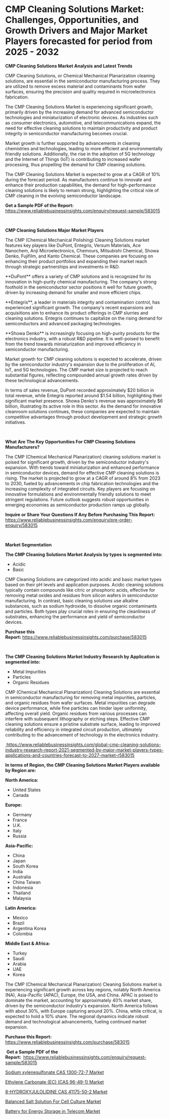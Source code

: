 <p><h1>CMP Cleaning Solutions Market: Challenges, Opportunities, and Growth Drivers and Major Market Players forecasted for period from 2025 - 2032</h1></p><p><strong>CMP Cleaning Solutions Market Analysis and Latest Trends</strong></p>
<p><p>CMP Cleaning Solutions, or Chemical Mechanical Planarization cleaning solutions, are essential in the semiconductor manufacturing process. They are utilized to remove excess material and contaminants from wafer surfaces, ensuring the precision and quality required in microelectronics fabrication.</p><p>The CMP Cleaning Solutions Market is experiencing significant growth, primarily driven by the increasing demand for advanced semiconductor technologies and miniaturization of electronic devices. As industries such as consumer electronics, automotive, and telecommunications expand, the need for effective cleaning solutions to maintain productivity and product integrity in semiconductor manufacturing becomes crucial.</p><p>Market growth is further supported by advancements in cleaning chemistries and technologies, leading to more efficient and environmentally friendly solutions. Additionally, the rise in the adoption of 5G technology and the Internet of Things (IoT) is contributing to increased wafer processing, thus propelling the demand for CMP cleaning solutions.</p><p>The CMP Cleaning Solutions Market is expected to grow at a CAGR of 10% during the forecast period. As manufacturers continue to innovate and enhance their production capabilities, the demand for high-performance cleaning solutions is likely to remain strong, highlighting the critical role of CMP cleaning in the evolving semiconductor landscape.</p></p>
<p><strong>Get a Sample PDF of the Report:&nbsp;</strong> <a href="https://www.reliablebusinessinsights.com/enquiry/request-sample/583015?utm_campaign=1117&utm_medium=2&utm_source=Github&utm_content=ia&utm_term=23032025&utm_id=cmp-cleaning-solutions">https://www.reliablebusinessinsights.com/enquiry/request-sample/583015</a></p>
<p>&nbsp;</p>
<p><strong>CMP Cleaning Solutions Major Market Players</strong></p>
<p><p>The CMP (Chemical Mechanical Polishing) Cleaning Solutions market features key players like DuPont, Entegris, Versum Materials, Ace Nanochem, Anji Microelectronics, Chemours, Mitsubishi Chemical, Showa Denko, Fujifilm, and Kanto Chemical. These companies are focusing on enhancing their product portfolios and expanding their market reach through strategic partnerships and investments in R&D.</p><p>**DuPont** offers a variety of CMP solutions and is recognized for its innovation in high-purity chemical manufacturing. The company's strong foothold in the semiconductor sector positions it well for future growth, driven by increasing demand for smaller and more efficient chips.</p><p>**Entegris**, a leader in materials integrity and contamination control, has experienced significant growth. The company's recent expansions and acquisitions aim to enhance its product offerings in CMP slurries and cleaning solutions. Entegris continues to capitalize on the rising demand for semiconductors and advanced packaging technologies.</p><p>**Showa Denko** is increasingly focusing on high-purity products for the electronics industry, with a robust R&D pipeline. It is well-poised to benefit from the trend towards miniaturization and improved efficiency in semiconductor manufacturing.</p><p>Market growth for CMP cleaning solutions is expected to accelerate, driven by the semiconductor industry's expansion due to the proliferation of AI, IoT, and 5G technologies. The CMP market size is projected to reach substantial figures, reflecting compounded annual growth rates driven by these technological advancements.</p><p>In terms of sales revenue, DuPont recorded approximately $20 billion in total revenue, while Entegris reported around $1.54 billion, highlighting their significant market presence. Showa Denko's revenue was approximately $6 billion, illustrating its active role in this sector. As the demand for innovative cleanroom solutions continues, these companies are expected to maintain competitive advantages through product development and strategic growth initiatives.</p></p>
<p>&nbsp;</p>
<p><strong>What Are The Key Opportunities For CMP Cleaning Solutions Manufacturers?</strong></p>
<p><p>The CMP (Chemical Mechanical Planarization) cleaning solutions market is poised for significant growth, driven by the semiconductor industry's expansion. With trends toward miniaturization and enhanced performance in semiconductor devices, demand for effective CMP cleaning solutions is rising. The market is projected to grow at a CAGR of around 8% from 2023 to 2030, fueled by advancements in chip fabrication technologies and the increasing complexity of integrated circuits. Key players are focusing on innovative formulations and environmentally friendly solutions to meet stringent regulations. Future outlook suggests robust opportunities in emerging economies as semiconductor production ramps up globally.</p></p>
<p><strong>Inquire or Share Your Questions If Any Before Purchasing This Report:</strong> <a href="https://www.reliablebusinessinsights.com/enquiry/pre-order-enquiry/583015?utm_campaign=1117&utm_medium=2&utm_source=Github&utm_content=ia&utm_term=23032025&utm_id=cmp-cleaning-solutions">https://www.reliablebusinessinsights.com/enquiry/pre-order-enquiry/583015</a></p>
<p>&nbsp;</p>
<p><strong>Market Segmentation</strong></p>
<p><strong>The CMP Cleaning Solutions Market Analysis by types is segmented into:</strong></p>
<p><ul><li>Acidic</li><li>Basic</li></ul></p>
<p><p>CMP Cleaning Solutions are categorized into acidic and basic market types based on their pH levels and application purposes. Acidic cleaning solutions typically contain compounds like citric or phosphoric acids, effective for removing metal oxides and residues from silicon wafers in semiconductor manufacturing. In contrast, basic cleaning solutions use alkaline substances, such as sodium hydroxide, to dissolve organic contaminants and particles. Both types play crucial roles in ensuring the cleanliness of substrates, enhancing the performance and yield of semiconductor devices.</p></p>
<p><strong>Purchase this Report:&nbsp;</strong><a href="https://www.reliablebusinessinsights.com/purchase/583015?utm_campaign=1117&utm_medium=2&utm_source=Github&utm_content=ia&utm_term=23032025&utm_id=cmp-cleaning-solutions">https://www.reliablebusinessinsights.com/purchase/583015</a></p>
<p>&nbsp;</p>
<p><strong>The CMP Cleaning Solutions Market Industry Research by Application is segmented into:</strong></p>
<p><ul><li>Metal Impurities</li><li>Particles</li><li>Organic Residues</li></ul></p>
<p><p>CMP (Chemical Mechanical Planarization) Cleaning Solutions are essential in semiconductor manufacturing for removing metal impurities, particles, and organic residues from wafer surfaces. Metal impurities can degrade device performance, while fine particles can hinder layer uniformity, affecting overall yield. Organic residues from various processes can interfere with subsequent lithography or etching steps. Effective CMP cleaning solutions ensure a pristine substrate surface, leading to improved reliability and efficiency in integrated circuit production, ultimately contributing to the advancement of technology in the electronics industry.</p></p>
<p><a href="https://www.reliablebusinessinsights.com/global-cmp-cleaning-solutions-industry-research-report-2021-segmented-by-major-market-players-types-applications-and-countries-forecast-to-2027-market-r583015?utm_campaign=1117&utm_medium=2&utm_source=Github&utm_content=ia&utm_term=23032025&utm_id=cmp-cleaning-solutions">&nbsp;https://www.reliablebusinessinsights.com/global-cmp-cleaning-solutions-industry-research-report-2021-segmented-by-major-market-players-types-applications-and-countries-forecast-to-2027-market-r583015</a></p>
<p><strong>In terms of Region, the CMP Cleaning Solutions Market Players available by Region are:</strong></p>
<p>
    <p> <strong> North America: </strong>
        <ul>
            <li>United States</li>
            <li>Canada</li>
        </ul>
        </p> 
    <p> <strong> Europe: </strong>
        <ul>
            <li>Germany</li>
            <li>France</li>
            <li>U.K.</li>
            <li>Italy</li>
            <li>Russia</li>
        </ul>
        </p> 
    <p> <strong> Asia-Pacific: </strong>
        <ul>
            <li>China</li>
            <li>Japan</li>
            <li>South Korea</li>
            <li>India</li>
            <li>Australia</li>
            <li>China Taiwan</li>
            <li>Indonesia</li>
            <li>Thailand</li>
            <li>Malaysia</li>
        </ul>
        </p> 
    <p> <strong> Latin America: </strong>
        <ul>
            <li>Mexico</li>
            <li>Brazil</li>
            <li>Argentina Korea</li>
            <li>Colombia</li>
        </ul>
        </p> 
    <p> <strong> Middle East & Africa: </strong>
        <ul>
            <li>Turkey</li>
            <li>Saudi</li>
            <li>Arabia</li>
            <li>UAE</li>
            <li>Korea</li>
        </ul>
    </p>
    </p>
<p><p>The CMP (Chemical Mechanical Planarization) Cleaning Solutions market is experiencing significant growth across key regions, notably North America (NA), Asia-Pacific (APAC), Europe, the USA, and China. APAC is poised to dominate the market, accounting for approximately 40% market share, driven by the semiconductor industry's expansion. North America follows with about 30%, with Europe capturing around 20%. China, while critical, is expected to hold a 10% share. The regional dynamics indicate robust demand and technological advancements, fueling continued market expansion.</p></p>
<p><strong>Purchase this Report: </strong><a href="https://www.reliablebusinessinsights.com/purchase/583015?utm_campaign=1117&utm_medium=2&utm_source=Github&utm_content=ia&utm_term=23032025&utm_id=cmp-cleaning-solutions">https://www.reliablebusinessinsights.com/purchase/583015</a></p>
<p>&nbsp;<strong>Get a Sample PDF of the Report:&nbsp;&nbsp;</strong><a href="https://www.reliablebusinessinsights.com/enquiry/request-sample/583015?utm_campaign=1117&utm_medium=2&utm_source=Github&utm_content=ia&utm_term=23032025&utm_id=cmp-cleaning-solutions">https://www.reliablebusinessinsights.com/enquiry/request-sample/583015</a></p>
<p><strong></strong></p>
<p><p><a href="https://github.com/spehnluenaru/Market-Research-Report-List-1/blob/main/sodium-xylenesulfonate-cas-1300-72-7-market.md?utm_campaign=1117&utm_medium=2&utm_source=Github&utm_content=ia&utm_term=23032025&utm_id=cmp-cleaning-solutions">Sodium xylenesulfonate CAS 1300-72-7 Market</a></p><p><a href="https://github.com/jaspartatin/Market-Research-Report-List-1/blob/main/ethylene-carbonate-ec-cas-96-49-1-market.md?utm_campaign=1117&utm_medium=2&utm_source=Github&utm_content=ia&utm_term=23032025&utm_id=cmp-cleaning-solutions">Ethylene Carbonate (EC) (CAS 96-49-1) Market</a></p><p><a href="https://github.com/kluviabolofo/Market-Research-Report-List-1/blob/main/8-hydroxyjulolidine-cas-41175-50-2-market.md?utm_campaign=1117&utm_medium=2&utm_source=Github&utm_content=ia&utm_term=23032025&utm_id=cmp-cleaning-solutions">8-HYDROXYJULOLIDINE CAS 41175-50-2 Market</a></p><p><a href="https://github.com/toghojbeinta/Market-Research-Report-List-1/blob/main/balanced-salt-solution-for-cell-culture-market.md?utm_campaign=1117&utm_medium=2&utm_source=Github&utm_content=ia&utm_term=23032025&utm_id=cmp-cleaning-solutions">Balanced Salt Solution For Cell Culture Market</a></p><p><a href="https://github.com/alefermeivys/Market-Research-Report-List-1/blob/main/battery-for-energy-storage-in-telecom-market.md?utm_campaign=1117&utm_medium=2&utm_source=Github&utm_content=ia&utm_term=23032025&utm_id=cmp-cleaning-solutions">Battery for Energy Storage in Telecom Market</a></p></p>